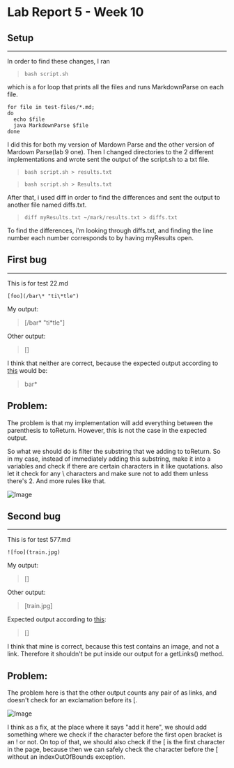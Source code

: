 # **Lab Report 5 - Week 10**

## Setup
---
In order to find these changes, I ran 
>`bash script.sh` 

which is a for loop that prints all the files and runs MarkdownParse on each file.

```
for file in test-files/*.md;
do
  echo $file
  java MarkdownParse $file
done
```
I did this for both my version of Mardown Parse and the other version of Mardown Parse(lab 9 one). Then I changed directories to the 2 different implementations and wrote sent the output of the script.sh to a txt file. 
>`bash script.sh > results.txt`

>`bash script.sh > Results.txt`

After that, i used diff in order to find the differences and sent the output to another file named diffs.txt.
>`diff myResults.txt ~/mark/results.txt > diffs.txt`

To find the differences, i'm looking through diffs.txt, and finding the line number each number corresponds to by having myResults open.

## **First bug**
---
This is for test 22.md

```[foo](/bar\* "ti\*tle")```

My output:
> [/bar\* "ti\*tle"]

Other output:
> []

I think that neither are correct, because the expected output according to [this](https://spec.commonmark.org/dingus/) would be:
> bar*

**Problem:**
---
The problem is that my implementation will add everything between the parenthesis to toReturn. However, this is not the case in the expected output. 

So what we should do is filter the substring that we adding to toReturn. So in my case, instead of immediately adding this substring, make it into a variables and check if there are certain characters in it like quotations. also let it check for any \\ characters and make sure not to add them unless there's 2. And more rules like that.

![Image](./Images5/1.PNG)

## **Second bug**
---
This is for test 577.md

```![foo](train.jpg)```

My output:
> []

Other output:
> [train.jpg]

Expected output according to [this](https://spec.commonmark.org/dingus/):
> []

I think that mine is correct, because this test contains an image, and not a link. Therefore it shouldn't be put inside our output for a getLinks() method.

**Problem:**
---
The problem here is that the other output counts any pair of []() as links, and doesn't check for an exclamation before its [. 

![Image](./Images5/2.PNG)

I think as a fix, at the place where it says "add it here", we should add something where we check if the character before the first open bracket is an ! or not. On top of that, we should also check if the [ is the first character in the page, because then we can safely check the character before the [ without an indexOutOfBounds exception.
